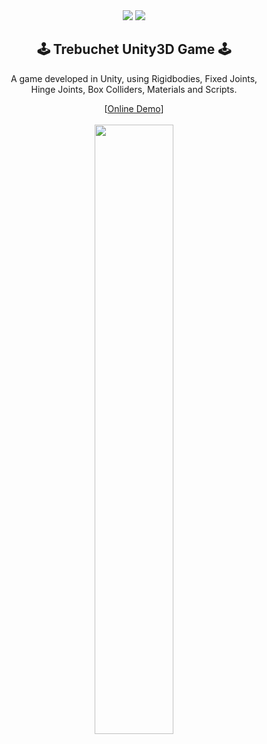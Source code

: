 <div align="center">
  <img src="https://img.shields.io/badge/Unity->=2020.3.24f1 LTS-Blue?logo=unity"/>
  <img src="https://img.shields.io/badge/C%23-Script-Blue?logo=csharp"/>
  </br>
  <h2>🕹️ Trebuchet Unity3D Game 🕹️</h2>
  <p>
    A game developed in Unity, using Rigidbodies, Fixed Joints, </br>Hinge Joints,  Box Colliders, Materials and Scripts.
  </p>
  [<a href="https://tasyiann.github.io/trebuchet-game/">Online Demo</a>]
  </br>
  </br>
  <img src="https://github.com/tasyiann/trebuchet-game/blob/master/teaser.PNG" width="50%">
</div>
